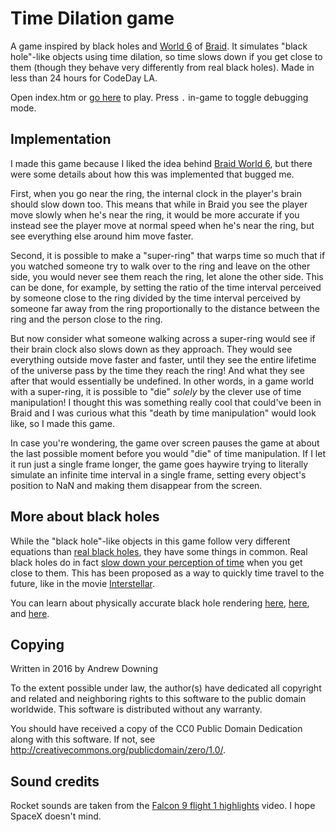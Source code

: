 Time Dilation game
==================

A game inspired by black holes and [World 6](https://youtu.be/chd4ijoaxVk?t=18s) of [Braid](http://braid-game.com). It simulates "black hole"-like objects using time dilation, so time slows down if you get close to them (though they behave very differently from real black holes). Made in less than 24 hours for CodeDay LA.

Open index.htm or [go here](https://ad510.github.io/time-dilation-game) to play. Press `.` in-game to toggle debugging mode.

Implementation
--------------
I made this game because I liked the idea behind [Braid World 6](https://youtu.be/chd4ijoaxVk?t=18s), but there were some details about how this was implemented that bugged me.

First, when you go near the ring, the internal clock in the player's brain should slow down too. This means that while in Braid you see the player move slowly when he's near the ring, it would be more accurate if you instead see the player move at normal speed when he's near the ring, but see everything else around him move faster.

Second, it is possible to make a "super-ring" that warps time so much that if you watched someone try to walk over to the ring and leave on the other side, you would never see them reach the ring, let alone the other side. This can be done, for example, by setting the ratio of the time interval perceived by someone close to the ring divided by the time interval perceived by someone far away from the ring proportionally to the distance between the ring and the person close to the ring.

But now consider what someone walking across a super-ring would see if their brain clock also slows down as they approach. They would see everything outside move faster and faster, until they see the entire lifetime of the universe pass by the time they reach the ring! And what they see after that would essentially be undefined. In other words, in a game world with a super-ring, it is possible to "die" *solely* by the clever use of time manipulation! I thought this was something really cool that could've been in Braid and I was curious what this "death by time manipulation" would look like, so I made this game.

In case you're wondering, the game over screen pauses the game at about the last possible moment before you would "die" of time manipulation. If I let it run just a single frame longer, the game goes haywire trying to literally simulate an infinite time interval in a single frame, setting every object's position to NaN and making them disappear from the screen.

More about black holes
----------------------
While the "black hole"-like objects in this game follow very different equations than [real black holes](https://en.wikipedia.org/wiki/Black_hole), they have some things in common. Real black holes do in fact [slow down your perception of time](https://en.wikipedia.org/wiki/Gravitational_time_dilation) when you get close to them. This has been proposed as a way to quickly time travel to the future, like in the movie [Interstellar](https://en.wikipedia.org/wiki/Interstellar_%28film%29).

You can learn about physically accurate black hole rendering [here](https://imgur.com/a/kocqC), [here](http://spiro.fisica.unipd.it/~antonell/schwarzschild/), and [here](https://rantonels.github.io/starless/).

Copying
-------
Written in 2016 by Andrew Downing

To the extent possible under law, the author(s) have dedicated all copyright and related and neighboring rights to this software to the public domain worldwide. This software is distributed without any warranty.

You should have received a copy of the CC0 Public Domain Dedication along with this software. If not, see <http://creativecommons.org/publicdomain/zero/1.0/>.

Sound credits
-------------
Rocket sounds are taken from the [Falcon 9 flight 1 highlights](https://youtu.be/H6hYEqrP56I?t=2m) video. I hope SpaceX doesn't mind.
